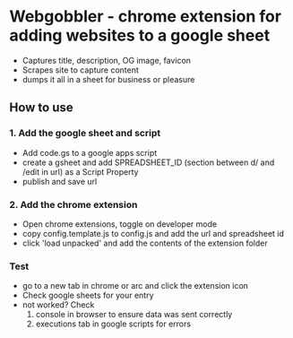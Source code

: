 # Webgobbler - chrome extension for adding websites to a google sheet
- Captures title, description, OG image, favicon
- Scrapes site to capture content
- dumps it all in a sheet for business or pleasure

## How to use

### 1. Add the google sheet and script
- Add code.gs to a google apps script
- create a gsheet and add SPREADSHEET_ID (section between d/ and /edit in url) as a Script Property
- publish and save url

### 2. Add the chrome extension
- Open chrome extensions, toggle on developer mode
- copy config.template.js to config.js and add the url and spreadsheet id
- click 'load unpacked' and add the contents of the extension folder

### Test
- go to a new tab in chrome or arc and click the extension icon
- Check google sheets for your entry
- not worked? Check
  1. console in browser to ensure data was sent correctly
  2. executions tab in google scripts for errors